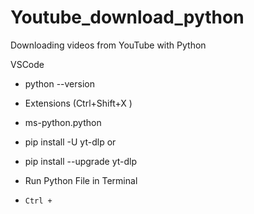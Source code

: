 # Youtube_download_python
Downloading videos from YouTube with Python

VSCode
* python --version
* Extensions (Ctrl+Shift+X )
* ms-python.python

* pip install -U yt-dlp
  or
* pip install --upgrade yt-dlp

* Run Python File in Terminal
* `Ctrl + `
